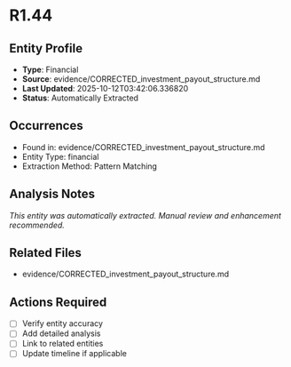 # R1.44

## Entity Profile
- **Type**: Financial
- **Source**: evidence/CORRECTED_investment_payout_structure.md
- **Last Updated**: 2025-10-12T03:42:06.336820
- **Status**: Automatically Extracted

## Occurrences
- Found in: evidence/CORRECTED_investment_payout_structure.md
- Entity Type: financial
- Extraction Method: Pattern Matching

## Analysis Notes
*This entity was automatically extracted. Manual review and enhancement recommended.*

## Related Files
- evidence/CORRECTED_investment_payout_structure.md

## Actions Required
- [ ] Verify entity accuracy
- [ ] Add detailed analysis
- [ ] Link to related entities
- [ ] Update timeline if applicable
